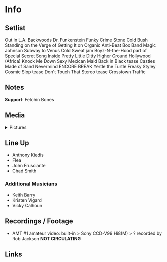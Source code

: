 # Info

## Setlist

Out in L.A.
Backwoods
Dr. Funkenstein
Funky Crime
Stone Cold Bush
Standing on the Verge of Getting It on
Organic Anti-Beat Box Band
Magic Johnson
Subway to Venus
Cold Sweat jam
Boyz-N-the-Hood part of
Special Secret Song Inside
Pretty Little Ditty
Higher Ground
Hollywood (Africa)
Knock Me Down
Sexy Mexican Maid
Back in Black tease
Castles Made of Sand
Nevermind
ENCORE BREAK
Yertle the Turtle
Freaky Styley
Cosmic Slop tease
Don't Touch That Stereo tease
Crosstown Traffic

## Notes

**Support**: Fetchin Bones

## Media 

<details>
  <summary>Pictures</summary>
  <!--<img alt="Setlist" title="Setlist" src="_.jpg" height="200" />
  <img alt="Flyer" title="Flyer" src="_.jpg" height="200" />
  <img alt="Clipper" title="Clipper" src="_.jpg" height="200" />
  <img alt="Ticket" title="Ticket" src="_.jpg" height="200" />
  -->
</details>

## Line Up

* Anthony Kiedis
* Flea
* John Frusciante
* Chad Smith

### Additional Musicians

* Keith Barry  
* Kristen Vigard  
* Vicky Calhoun

## Recordings / Footage

* AMT #1 amateur video: built-in > Sony CCD-V99 Hi8(M) > ? recorded by Rob Jackson **NOT CIRCULATING**

## Links